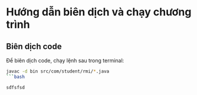 # Hướng dẫn biên dịch và chạy chương trình

## Biên dịch code
Để biên dịch code, chạy lệnh sau trong terminal:

```bash
javac -d bin src/com/student/rmi/*.java
```bash

sđfsfsd
